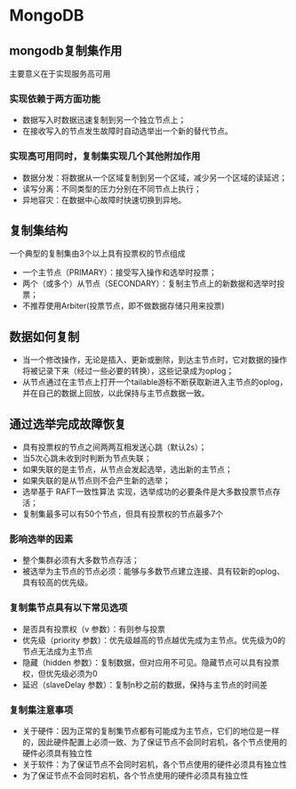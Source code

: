 # MongoDB
## mongodb复制集作用
主要意义在于实现服务高可用
### 实现依赖于两方面功能
* 数据写入时数据迅速复制到另一个独立节点上；
* 在接收写入的节点发生故障时自动选举出一个新的替代节点。
### 实现高可用同时，复制集实现几个其他附加作用
* 数据分发：将数据从一个区域复制到另一个区域，减少另一个区域的读延迟；
* 读写分离：不同类型的压力分别在不同节点上执行；
* 异地容灾：在数据中心故障时快速切换到异地。
## 复制集结构
一个典型的复制集由3个以上具有投票权的节点组成
* 一个主节点（PRIMARY）：接受写入操作和选举时投票；
* 两个（或多个）从节点（SECONDARY）：复制主节点上的新数据和选举时投票；
* 不推荐使用Arbiter(投票节点，即不做数据存储只用来投票)
## 数据如何复制
* 当一个修改操作，无论是插入、更新或删除，到达主节点时，它对数据的操作将被记录下来（经过一些必要的转换），这些记录成为oplog；
* 从节点通过在主节点上打开一个tailable游标不断获取新进入主节点的oplog，并在自己的数据上回放，以此保持与主节点数据一致。
## 通过选举完成故障恢复
* 具有投票权的节点之间两两互相发送心跳（默认2s）；
* 当5次心跳未收到时判断为节点失联；
* 如果失联的是主节点，从节点会发起选举，选出新的主节点；
* 如果失联的是从节点则不会产生新的选举；
* 选举基于 RAFT一致性算法 实现，选举成功的必要条件是大多数投票节点存活；
* 复制集最多可以有50个节点，但具有投票权的节点最多7个
### 影响选举的因素
* 整个集群必须有大多数节点存活；
* 被选举为主节点的节点必须：能够与多数节点建立连接、具有较新的oplog、具有较高的优先级。
### 复制集节点具有以下常见选项
* 是否具有投票权（v 参数）：有则参与投票
* 优先级（priority 参数）：优先级越高的节点越优先成为主节点。优先级为0的节点无法成为主节点
* 隐藏（hidden 参数）：复制数据，但对应用不可见。隐藏节点可以具有投票权，但优先级必须为0
* 延迟（slaveDelay 参数）：复制n秒之前的数据，保持与主节点的时间差
### 复制集注意事项
* 关于硬件：因为正常的复制集节点都有可能成为主节点，它们的地位是一样的，因此硬件配置上必须一致、为了保证节点不会同时宕机，各个节点使用的硬件必须具有独立性
* 关于软件：为了保证节点不会同时宕机，各个节点使用的硬件必须具有独立性
* 为了保证节点不会同时宕机，各个节点使用的硬件必须具有独立性
